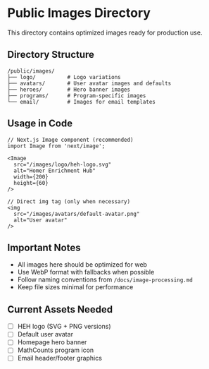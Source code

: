# Public Images Directory

This directory contains optimized images ready for production use.

## Directory Structure

```
/public/images/
├── logo/          # Logo variations
├── avatars/       # User avatar images and defaults
├── heroes/        # Hero banner images
├── programs/      # Program-specific images
└── email/         # Images for email templates
```

## Usage in Code

```tsx
// Next.js Image component (recommended)
import Image from 'next/image';

<Image 
  src="/images/logo/heh-logo.svg" 
  alt="Homer Enrichment Hub"
  width={200}
  height={60}
/>

// Direct img tag (only when necessary)
<img 
  src="/images/avatars/default-avatar.png" 
  alt="User avatar"
/>
```

## Important Notes

- All images here should be optimized for web
- Use WebP format with fallbacks when possible
- Follow naming conventions from `/docs/image-processing.md`
- Keep file sizes minimal for performance

## Current Assets Needed

- [ ] HEH logo (SVG + PNG versions)
- [ ] Default user avatar
- [ ] Homepage hero banner
- [ ] MathCounts program icon
- [ ] Email header/footer graphics